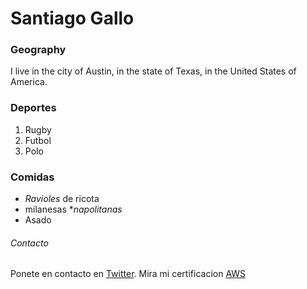 # Santiago Gallo 

### Geography

I live in the city of Austin, in the state of Texas, in the United States
of America.

### Deportes

1. Rugby
2. Futbol
3. Polo

### Comidas

- *Ravioles* de ricota
- milanesas **napolitanas*
- Asado

###### Contacto

Ponete en contacto en [Twitter](https://twitter.com/SantoTrade). 
Mira mi certificacion [AWS](http://santiagog.com/certificate)

